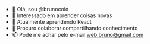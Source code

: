 - 👋 Olá, sou @brunocoio
- 👀 Interessado em aprender coisas novas
- 🌱 Atualmente aprendendo React
- 💞️ Procuro colaborar compartilhando conhecimento
- 📫 Pode me achar pelo e-mail web.bruno@gmail.com

<!---
brunocoio/brunocoio is a ✨ special ✨ repository because its `README.md` (this file) appears on your GitHub profile.
You can click the Preview link to take a look at your changes.
--->
